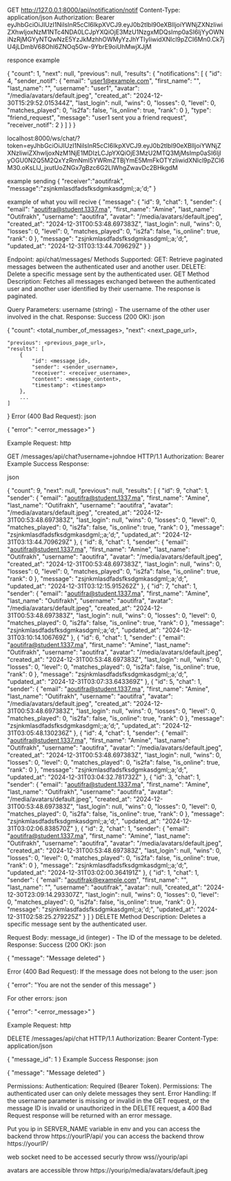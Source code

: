 


GET http://127.0.0.1:8000/api/notification/notif
Content-Type: application/json
Authorization: Bearer eyJhbGciOiJIUzI1NiIsInR5cCI6IkpXVCJ9.eyJ0b2tlbl90eXBlIjoiYWNjZXNzIiwiZXhwIjoxNzM1NTc4NDA0LCJpYXQiOjE3MzU1NzgxMDQsImp0aSI6IjYyOWNiNzRjMGYyNTQwNzE5YzJkMzhhOWMyYzJhYTIyIiwidXNlcl9pZCI6Mn0.Ck7jU4jLDmbV68Ohl6ZNOq5Gw-9YbrE9oiUhMwjXJjM

responce example

{
  "count": 1,
  "next": null,
  "previous": null,
  "results": {
    "notifications": [
      {
        "id": 4,
        "sender_notif": {
          "email": "user1@example.com",
          "first_name": "",
          "last_name": "",
          "username": "user1",
          "avatar": "/media/avatars/default.jpeg",
          "created_at": "2024-12-30T15:29:52.015344Z",
          "last_login": null,
          "wins": 0,
          "losses": 0,
          "level": 0,
          "matches_played": 0,
          "is2fa": false,
          "is_online": true,
          "rank": 0
        },
        "type": "friend_request",
        "message": "user1 sent you a friend request",
        "receiver_notif": 2
      }
    ]
  }
}


localhost:8000/ws/chat/?token=eyJhbGciOiJIUzI1NiIsInR5cCI6IkpXVCJ9.eyJ0b2tlbl90eXBlIjoiYWNjZXNzIiwiZXhwIjoxNzM1NjE1MDIzLCJpYXQiOjE3MzU2MTQ3MjMsImp0aSI6IjIyOGU0N2Q5M2QxYzRmNmI5YWRmZTBjYmE5MmFkOTYzIiwidXNlcl9pZCI6M30.oKsLIJ_jxutUoZNGx7gBzc6G2LIWhgZwavDc2BHkgdM

example sending
{
    "receiver":"aoutifrak",
    "message":"zsjnkmlasdfadsfksdgmkasdgml;;a;'d;"
}

example of what you will recive
{
    "message": {
        "id": 9,
        "chat": 1,
        "sender": {
            "email": "aoutifra@student.1337.ma",
            "first_name": "Amine",
            "last_name": "Outifrakh",
            "username": "aoutifra",
            "avatar": "/media/avatars/default.jpeg",
            "created_at": "2024-12-31T00:53:48.697383Z",
            "last_login": null,
            "wins": 0,
            "losses": 0,
            "level": 0,
            "matches_played": 0,
            "is2fa": false,
            "is_online": true,
            "rank": 0
        },
        "message": "zsjnkmlasdfadsfksdgmkasdgml;;a;'d;",
        "updated_at": "2024-12-31T03:13:44.709629Z"
    }
}





Endpoint: api/chat/messages/
Methods Supported:
GET: Retrieve paginated messages between the authenticated user and another user.
DELETE: Delete a specific message sent by the authenticated user.
GET Method
Description:
Fetches all messages exchanged between the authenticated user and another user identified by their username. The response is paginated.

Query Parameters:
username (string) - The username of the other user involved in the chat.
Response:
Success (200 OK):
json

{
    "count": <total_number_of_messages>,
    "next": <next_page_url>,

    "previous": <previous_page_url>,
    "results": [
        {
            "id": <message_id>,
            "sender": <sender_username>,
            "receiver": <receiver_username>,
            "content": <message_content>,
            "timestamp": <timestamp>
        },
        ...
    ]
}
Error (400 Bad Request):
json

{
    "error": "<error_message>"
}

Example Request:
http

GET /messages/api/chat?username=johndoe HTTP/1.1
Authorization: Bearer <token>
Example Success Response:

json


{
  "count": 9,
  "next": null,
  "previous": null,
  "results": [
    {
      "id": 9,
      "chat": 1,
      "sender": {
        "email": "aoutifra@student.1337.ma",
        "first_name": "Amine",
        "last_name": "Outifrakh",
        "username": "aoutifra",
        "avatar": "/media/avatars/default.jpeg",
        "created_at": "2024-12-31T00:53:48.697383Z",
        "last_login": null,
        "wins": 0,
        "losses": 0,
        "level": 0,
        "matches_played": 0,
        "is2fa": false,
        "is_online": true,
        "rank": 0
      },
      "message": "zsjnkmlasdfadsfksdgmkasdgml;;a;'d;",
      "updated_at": "2024-12-31T03:13:44.709629Z"
    },
    {
      "id": 8,
      "chat": 1,
      "sender": {
        "email": "aoutifra@student.1337.ma",
        "first_name": "Amine",
        "last_name": "Outifrakh",
        "username": "aoutifra",
        "avatar": "/media/avatars/default.jpeg",
        "created_at": "2024-12-31T00:53:48.697383Z",
        "last_login": null,
        "wins": 0,
        "losses": 0,
        "level": 0,
        "matches_played": 0,
        "is2fa": false,
        "is_online": true,
        "rank": 0
      },
      "message": "zsjnkmlasdfadsfksdgmkasdgml;;a;'d;",
      "updated_at": "2024-12-31T03:12:15.915262Z"
    },
    {
      "id": 7,
      "chat": 1,
      "sender": {
        "email": "aoutifra@student.1337.ma",
        "first_name": "Amine",
        "last_name": "Outifrakh",
        "username": "aoutifra",
        "avatar": "/media/avatars/default.jpeg",
        "created_at": "2024-12-31T00:53:48.697383Z",
        "last_login": null,
        "wins": 0,
        "losses": 0,
        "level": 0,
        "matches_played": 0,
        "is2fa": false,
        "is_online": true,
        "rank": 0
      },
      "message": "zsjnkmlasdfadsfksdgmkasdgml;;a;'d;",
      "updated_at": "2024-12-31T03:10:14.106769Z"
    },
    {
      "id": 6,
      "chat": 1,
      "sender": {
        "email": "aoutifra@student.1337.ma",
        "first_name": "Amine",
        "last_name": "Outifrakh",
        "username": "aoutifra",
        "avatar": "/media/avatars/default.jpeg",
        "created_at": "2024-12-31T00:53:48.697383Z",
        "last_login": null,
        "wins": 0,
        "losses": 0,
        "level": 0,
        "matches_played": 0,
        "is2fa": false,
        "is_online": true,
        "rank": 0
      },
      "message": "zsjnkmlasdfadsfksdgmkasdgml;;a;'d;",
      "updated_at": "2024-12-31T03:07:33.643369Z"
    },
    {
      "id": 5,
      "chat": 1,
      "sender": {
        "email": "aoutifra@student.1337.ma",
        "first_name": "Amine",
        "last_name": "Outifrakh",
        "username": "aoutifra",
        "avatar": "/media/avatars/default.jpeg",
        "created_at": "2024-12-31T00:53:48.697383Z",
        "last_login": null,
        "wins": 0,
        "losses": 0,
        "level": 0,
        "matches_played": 0,
        "is2fa": false,
        "is_online": true,
        "rank": 0
      },
      "message": "zsjnkmlasdfadsfksdgmkasdgml;;a;'d;",
      "updated_at": "2024-12-31T03:05:48.130236Z"
    },
    {
      "id": 4,
      "chat": 1,
      "sender": {
        "email": "aoutifra@student.1337.ma",
        "first_name": "Amine",
        "last_name": "Outifrakh",
        "username": "aoutifra",
        "avatar": "/media/avatars/default.jpeg",
        "created_at": "2024-12-31T00:53:48.697383Z",
        "last_login": null,
        "wins": 0,
        "losses": 0,
        "level": 0,
        "matches_played": 0,
        "is2fa": false,
        "is_online": true,
        "rank": 0
      },
      "message": "zsjnkmlasdfadsfksdgmkasdgml;;a;'d;",
      "updated_at": "2024-12-31T03:04:32.781732Z"
    },
    {
      "id": 3,
      "chat": 1,
      "sender": {
        "email": "aoutifra@student.1337.ma",
        "first_name": "Amine",
        "last_name": "Outifrakh",
        "username": "aoutifra",
        "avatar": "/media/avatars/default.jpeg",
        "created_at": "2024-12-31T00:53:48.697383Z",
        "last_login": null,
        "wins": 0,
        "losses": 0,
        "level": 0,
        "matches_played": 0,
        "is2fa": false,
        "is_online": true,
        "rank": 0
      },
      "message": "zsjnkmlasdfadsfksdgmkasdgml;;a;'d;",
      "updated_at": "2024-12-31T03:02:06.838570Z"
    },
    {
      "id": 2,
      "chat": 1,
      "sender": {
        "email": "aoutifra@student.1337.ma",
        "first_name": "Amine",
        "last_name": "Outifrakh",
        "username": "aoutifra",
        "avatar": "/media/avatars/default.jpeg",
        "created_at": "2024-12-31T00:53:48.697383Z",
        "last_login": null,
        "wins": 0,
        "losses": 0,
        "level": 0,
        "matches_played": 0,
        "is2fa": false,
        "is_online": true,
        "rank": 0
      },
      "message": "zsjnkmlasdfadsfksdgmkasdgml;;a;'d;",
      "updated_at": "2024-12-31T03:02:00.364191Z"
    },
    {
      "id": 1,
      "chat": 1,
      "sender": {
        "email": "aoutifrak@example.com",
        "first_name": "",
        "last_name": "",
        "username": "aoutifrak",
        "avatar": null,
        "created_at": "2024-12-30T23:09:14.293307Z",
        "last_login": null,
        "wins": 0,
        "losses": 0,
        "level": 0,
        "matches_played": 0,
        "is2fa": false,
        "is_online": true,
        "rank": 0
      },
      "message": "zsjnkmlasdfadsfksdgmkasdgml;;a;'d;",
      "updated_at": "2024-12-31T02:58:25.279225Z"
    }
  ]
}
DELETE Method
Description:
Deletes a specific message sent by the authenticated user.

Request Body:
message_id (integer) - The ID of the message to be deleted.
Response:
Success (200 OK):
json

{
    "message": "Message deleted"
}

Error (400 Bad Request):
If the message does not belong to the user:
json

{
    "error": "You are not the sender of this message"
}

For other errors:
json

{
    "error": "<error_message>"
}

Example Request:
http

DELETE /messages/api/chat HTTP/1.1
Authorization: Bearer <token>
Content-Type: application/json


{
    "message_id": 1
}
Example Success Response:
json

{
    "message": "Message deleted"
}

Permissions:
Authentication: Required (Bearer Token).
Permissions: The authenticated user can only delete messages they sent.
Error Handling:
If the username parameter is missing or invalid in the GET request, or the message ID is invalid or unauthorized in the DELETE request, a 400 Bad Request response will be returned with an error message.





Put you ip in SERVER_NAME variable in env
and 
you can access the backend throw https://yourIP/api/
you can access the backend throw https://yourIP/

web socket need to be accessed securly throw wss//yourip/api

avatars are accessible throw https://yourip/media/avatars/default.jpeg